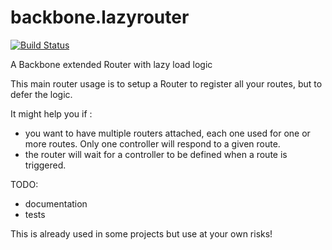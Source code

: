 # backbone.lazyrouter

[![Build Status](https://secure.travis-ci.org/stephanebachelier/backbone.lazyrouter.png?branch=master)](http://travis-ci.org/stephanebachelier/backbone.lazyrouter)

A Backbone extended Router with lazy load logic

This main router usage is to setup a Router to register all your routes, but to defer the logic.

It might help you if :
 - you want to have multiple routers attached, each one used for one or more routes. Only one controller will respond to a given route.
 - the router will wait for a controller to be defined when a route is triggered.


TODO:
 - documentation
 - tests

This is already used in some projects but use at your own risks!
